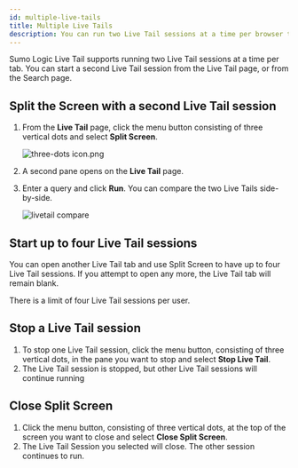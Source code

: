 ```yaml
---
id: multiple-live-tails
title: Multiple Live Tails
description: You can run two Live Tail sessions at a time per browser tab.
---
```



Sumo Logic Live Tail supports running two Live Tail sessions at a time per tab. You can start a second Live Tail session from the Live Tail page, or from the Search page.

## Split the Screen with a second Live Tail session

1. From the **Live Tail** page, click the menu button consisting of three vertical dots and select **Split Screen**.   

    ![three-dots icon.png](/img/search/livetail/three-dots-icon.png)

1. A second pane opens on the **Live Tail** page.
1. Enter a query and click **Run**. You can compare the two Live Tails side-by-side.  

    ![livetail compare](/img/search/livetail/livetail-compare.png)

## Start up to four Live Tail sessions

You can open another Live Tail tab and use Split Screen to have up to four Live Tail sessions. If you attempt to open any more, the Live Tail tab will remain blank.

There is a limit of four Live Tail sessions per user.

## Stop a Live Tail session

1. To stop one Live Tail session, click the menu button, consisting of three vertical dots, in the pane you want to stop and select **Stop Live Tail**.
1. The Live Tail session is stopped, but other Live Tail sessions will continue running

## Close Split Screen

1. Click the menu button, consisting of three vertical dots, at the top of the screen you want to close and select **Close Split Screen**.
1. The Live Tail Session you selected will close. The other session continues to run.

